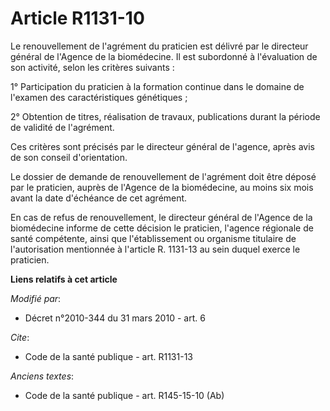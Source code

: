 # Article R1131-10

Le renouvellement de l'agrément du praticien est délivré par le directeur général de l'Agence de la biomédecine. Il est
subordonné à l'évaluation de son activité, selon les critères suivants : 

1° Participation du praticien à la formation continue dans le domaine de l'examen des caractéristiques génétiques ; 

2° Obtention de titres, réalisation de travaux, publications durant la période de validité de l'agrément. 

Ces critères sont précisés par le directeur général de l'agence, après avis de son conseil d'orientation. 

Le dossier de demande de renouvellement de l'agrément doit être déposé par le praticien, auprès de l'Agence de la
biomédecine, au moins six mois avant la date d'échéance de cet agrément. 

En cas de refus de renouvellement, le directeur général de l'Agence de la biomédecine informe de cette décision le praticien,
l'agence régionale de santé  compétente, ainsi que l'établissement ou organisme titulaire de l'autorisation mentionnée à
l'article R. 1131-13 au sein duquel exerce le praticien.

**Liens relatifs à cet article**

_Modifié par_:

  - Décret n°2010-344 du 31 mars 2010 - art. 6

_Cite_:

  - Code de la santé publique - art. R1131-13

_Anciens textes_:

  - Code de la santé publique - art. R145-15-10 (Ab)
